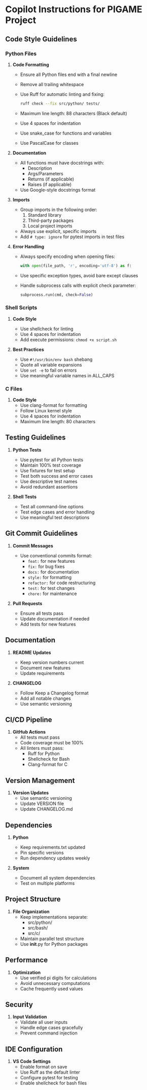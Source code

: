 # Copilot Instructions for PIGAME Project

## Code Style Guidelines

### Python Files

1. **Code Formatting**
   - Ensure all Python files end with a final newline
   - Remove all trailing whitespace
   - Use Ruff for automatic linting and fixing:

     ```bash
     ruff check --fix src/python/ tests/
     ```

   - Maximum line length: 88 characters (Black default)
   - Use 4 spaces for indentation
   - Use snake_case for functions and variables
   - Use PascalCase for classes

2. **Documentation**
   - All functions must have docstrings with:
     - Description
     - Args/Parameters
     - Returns (if applicable)
     - Raises (if applicable)
   - Use Google-style docstrings format

3. **Imports**
   - Group imports in the following order:
     1. Standard library
     2. Third-party packages
     3. Local project imports
   - Always use explicit, specific imports
   - Add `# type: ignore` for pytest imports in test files

4. **Error Handling**
   - Always specify encoding when opening files:

     ```python
     with open(file_path, 'r', encoding='utf-8') as f:
     ```

   - Use specific exception types, avoid bare except clauses
   - Handle subprocess calls with explicit check parameter:

     ```python
     subprocess.run(cmd, check=False)
     ```

### Shell Scripts

1. **Code Style**
   - Use shellcheck for linting
   - Use 4 spaces for indentation
   - Add execute permissions: `chmod +x script.sh`

2. **Best Practices**
   - Use `#!/usr/bin/env bash` shebang
   - Quote all variable expansions
   - Use `set -e` to fail on errors
   - Use meaningful variable names in ALL_CAPS

### C Files

1. **Code Style**
   - Use clang-format for formatting
   - Follow Linux kernel style
   - Use 4 spaces for indentation
   - Maximum line length: 80 characters

## Testing Guidelines

1. **Python Tests**
   - Use pytest for all Python tests
   - Maintain 100% test coverage
   - Use fixtures for test setup
   - Test both success and error cases
   - Use descriptive test names
   - Avoid redundant assertions

2. **Shell Tests**
   - Test all command-line options
   - Test edge cases and error handling
   - Use meaningful test descriptions

## Git Commit Guidelines

1. **Commit Messages**
   - Use conventional commits format:
     - `feat:` for new features
     - `fix:` for bug fixes
     - `docs:` for documentation
     - `style:` for formatting
     - `refactor:` for code restructuring
     - `test:` for test changes
     - `chore:` for maintenance

2. **Pull Requests**
   - Ensure all tests pass
   - Update documentation if needed
   - Add tests for new features

## Documentation

1. **README Updates**
   - Keep version numbers current
   - Document new features
   - Update requirements

2. **CHANGELOG**
   - Follow Keep a Changelog format
   - Add all notable changes
   - Use semantic versioning

## CI/CD Pipeline

1. **GitHub Actions**
   - All tests must pass
   - Code coverage must be 100%
   - All linters must pass:
     - Ruff for Python
     - Shellcheck for Bash
     - Clang-format for C

## Version Management

1. **Version Updates**
   - Use semantic versioning
   - Update VERSION file
   - Update CHANGELOG.md

## Dependencies

1. **Python**
   - Keep requirements.txt updated
   - Pin specific versions
   - Run dependency updates weekly

2. **System**
   - Document all system dependencies
   - Test on multiple platforms

## Project Structure

1. **File Organization**
   - Keep implementations separate:
     - src/python/
     - src/bash/
     - src/c/
   - Maintain parallel test structure
   - Use **init**.py for Python packages

## Performance

1. **Optimization**
   - Use verified pi digits for calculations
   - Avoid unnecessary computations
   - Cache frequently used values

## Security

1. **Input Validation**
   - Validate all user inputs
   - Handle edge cases gracefully
   - Prevent command injection

## IDE Configuration

1. **VS Code Settings**
   - Enable format on save
   - Use Ruff as the default linter
   - Configure pytest for testing
   - Enable shellcheck for bash files
